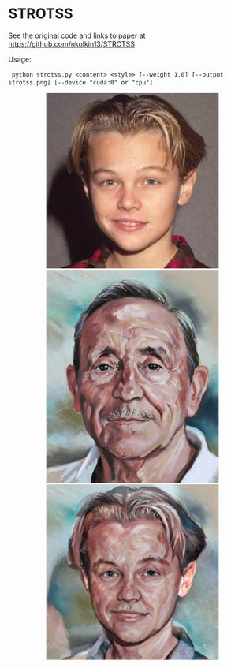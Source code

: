 # STROTSS

See the original code and links to paper at https://github.com/nkolkin13/STROTSS

Usage:
```
 python strotss.py <content> <style> [--weight 1.0] [--output strotss.png] [--device "cuda:0" or "cpu"]
```

<p align="center">
  <img src="content.jpg" width="350" title="Content">
  <img src="style.png" width="350" alt="Style">
  <img src="strotss.png" width="350" alt="Result">
</p>
